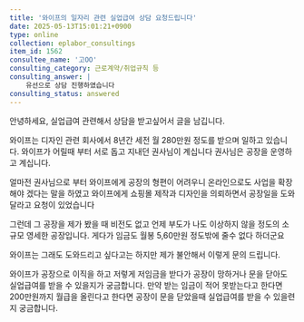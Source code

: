 ```yaml
---
title: '와이프의 일자리 관련 실업급여 상담 요청드립니다'
date: 2025-05-13T15:01:21+0900
type: online
collection: eplabor_consultings
item_id: 1562
consultee_name: '고OO'
consulting_category: 근로계약/취업규칙 등
consulting_answer: |
    유선으로 상담 진행하였습니다
consulting_status: answered
---
```


안녕하세요, 실업급여 관련해서 상담을 받고싶어서 글을 남깁니다.


와이프는 디자인 관련 회사에서 8년간 세전 월 280만원 정도를 받으며 일하고 있습니다.
와이프가 어릴때 부터 서로 돕고 지내던 권사님이 계십니다
권사님은 공장을 운영하고 계십니다.

얼마전 권사님으로 부터 와이프에게 공장의 형편이 어려우니 온라인으로도 사업을 확장해야 겠다는 말을 하였고 와이프에게 쇼핑몰 제작과 디자인을 의뢰하면서 공장일을 도와달라고 요청이 있었습니다

그런데 그 공장을 제가 봤을 때 비전도 없고 언제 부도가 나도 이상하지 않을 정도의 소규모 영세한 공장입니다.
게다가 임금도 월봉 5,60만원 정도밖에 줄수 없다 하더군요
 
와이프는 그래도 도와드리고 싶다고는 하지만 제가 불안해서 이렇게 문의 드립니다.

와이프가 공장으로 이직을 하고 저렇게 저임금을 받다가 공장이 망하거나 문을 닫아도 실업급여를 받을 수 있을지가 궁금합니다.
만약 받는 임금이 적어 못받는다고 한다면 200만원까지 월급을 올린다고 한다면 공장이 문을 닫았을때 실업급여를 받을 수 있을련지 궁금합니다.
